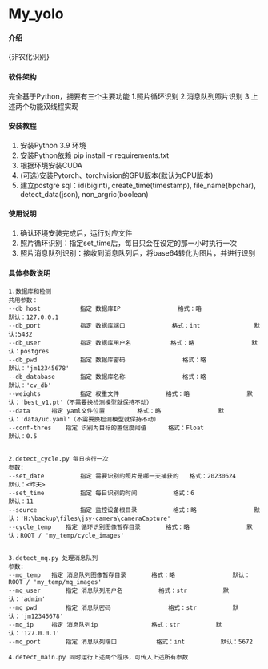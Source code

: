﻿# My_yolo

#### 介绍
{非农化识别}

#### 软件架构
完全基于Python，拥要有三个主要功能
1.照片循环识别
2.消息队列照片识别
3.上述两个功能双线程实现


#### 安装教程

1.  安装Python 3.9 环境
2.  安装Python依赖 pip install -r requirements.txt
3.  根据环境安装CUDA
4.  (可选)安装Pytorch、torchvision的GPU版本(默认为CPU版本)
3.  建立postgre sql：id(bigint), create_time(timestamp), file_name(bpchar), detect_data(json), non_argric(boolean)

#### 使用说明

1.  确认环境安装完成后，运行对应文件
2.  照片循环识别：指定set_time后，每日只会在设定的那一小时执行一次
3.  照片消息队列识别：接收到消息队列后，将base64转化为图片，并进行识别

#### 具体参数说明
    1.数据库和检测
    共用参数：
    --db_host	        指定 数据库IP				格式：略		        默认：127.0.0.1
    --db_port           指定 数据库端口             格式：int               默认:5432
    --db_user	        指定 数据库用户名			格式：略		        默认：postgres
    --db_pwd	        指定 数据库密码				格式：略		        默认：'jm12345678'
    --db_database       指定 数据库名称				格式：略		        默认：'cv_db'
    --weights	        指定 权重文件				格式：略		        默认：'best_v1.pt'（不需要换检测模型就保持不动）
    --data		指定 yaml文件位置			格式：略		        默认：'data/uc.yaml'（不需要换检测模型就保持不动）
    --conf-thres	指定 识别为目标的置信度阈值		格式：Float	        	默认：0.5
    
    
    2.detect_cycle.py 每日执行一次
    参数:
    --set_date	        指定 需要识别的照片是哪一天捕获的	格式：20230624          	默认：<昨天>
    --set_time	        指定 每日识别的时间			格式：6		        	默认：11
    --source	        指定 监控设备根目录			格式：略		        默认：'H:\backup\files\jsy-camera\cameraCapture'
    --cycle_temp	指定 循环识别图像暂存目录		格式：略		        默认：ROOT / 'my_temp/cycle_images'
    
    
    3.detect_mq.py 处理消息队列
    参数:
    --mq_temp	指定 消息队列图像暂存目录		格式：略		        默认：ROOT / 'my_temp/mq_images'	
    --mq_user		指定 消息队列用户名			格式：str			默认：'admin'
    --mq_pwd		指定 消息队密码				格式：str			默认：'jm12345678'
    --mq_ip		指定 消息队列ip				格式：str			默认：'127.0.0.1'
    --mq_port		指定 消息队列端口			格式：int			默认：5672

    4.detect_main.py 同时运行上述两个程序，可传入上述所有参数